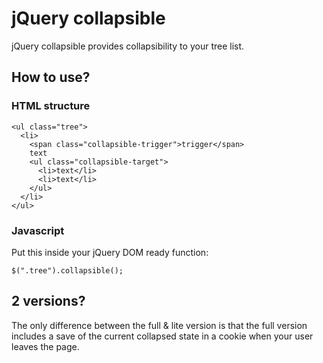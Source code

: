 # jQuery collapsible

jQuery collapsible provides collapsibility to your tree list.

## How to use?

### HTML structure

    <ul class="tree">
      <li>
        <span class="collapsible-trigger">trigger</span>
        text
        <ul class="collapsible-target">
          <li>text</li>
          <li>text</li>
        </ul>
      </li>
    </ul>
    
### Javascript

Put this inside your jQuery DOM ready function:

    $(".tree").collapsible();

## 2 versions?

The only difference between the full & lite version is that the full version
includes a save of the current collapsed state in a cookie when your user 
leaves the page.